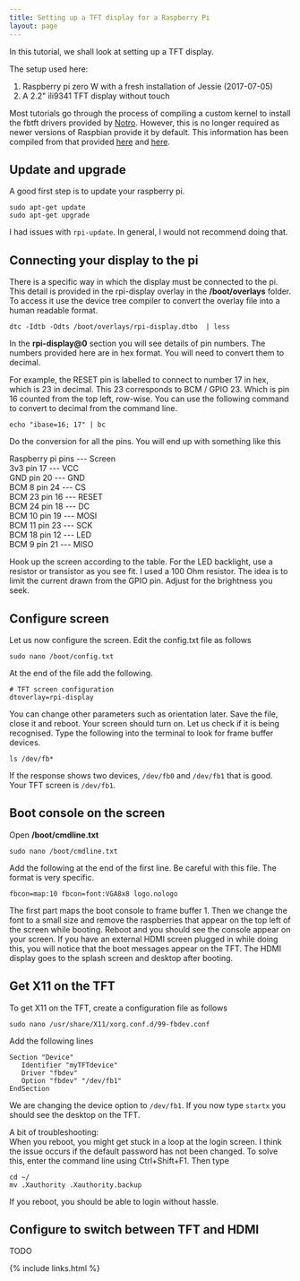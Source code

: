 ```yaml
---
title: Setting up a TFT display for a Raspberry Pi
layout: page
---
```


In this tutorial, we shall look at setting up a TFT display.

The setup used here:  
1. Raspberry pi zero W with a fresh installation of Jessie (2017-07-05)
2. A 2.2" ili9341 TFT display without touch

Most tutorials go through the process of compiling a custom kernel to install the fbtft drivers provided by [Notro](https://github.com/notro/fbtft).
However, this is no longer required as newer versions of Raspbian provide it by default. This information has been compiled from that provided [here](https://www.raspberrypi.org/forums/viewtopic.php?f=91&t=111817) and [here](http://lallafa.de/blog/2015/03/fbtft-setup-on-modern-raspbian/). 

## Update and upgrade

A good first step is to update your raspberry pi.

```
sudo apt-get update
sudo apt-get upgrade
```

I had issues with `rpi-update`. In general, I would not recommend doing that.

## Connecting your display to the pi

There is a specific way in which the display must be connected to the pi. This detail is provided in the rpi-display overlay in the **/boot/overlays** folder.
To access it use the device tree compiler to convert the overlay file into a human readable format.

```
dtc -Idtb -Odts /boot/overlays/rpi-display.dtbo  | less
```

In the **rpi-display@0** section you will see details of pin numbers. The numbers provided here are in hex format. You will need to convert them to decimal.

For example, the RESET pin is labelled to connect to number 17 in hex, which is 23 in decimal. This 23 corresponds to BCM / GPIO 23. Which is pin 16 counted from the top left, row-wise. You can use the following command to convert to decimal from the command line.

```
echo "ibase=16; 17" | bc
```

Do the conversion for all the pins. You will end up with something like this

Raspberry pi pins    ---     Screen  
 3v3	pin 17 	     ---	 VCC  
 GND	pin 20 	     ---	 GND  
 BCM 8	pin 24	     ---	 CS  
 BCM 23	pin 16	     ---	 RESET  
 BCM 24	pin 18	     ---	 DC  
 BCM 10	pin 19	     ---	 MOSI  
 BCM 11	pin 23	     ---	 SCK  
 BCM 18	pin 12	     ---	 LED  
 BCM 9	pin 21	     ---	 MISO  

Hook up the screen according to the table. For the LED backlight, use a resistor or transistor as you see fit. I used a 100 Ohm resistor.
The idea is to limit the current drawn from the GPIO pin. Adjust for the brightness you seek.

## Configure screen

Let us now configure the screen. Edit the config.txt file as follows

```
sudo nano /boot/config.txt
```

At the end of the file add the following.

```
# TFT screen configuration
dtoverlay=rpi-display
```

You can change other parameters such as orientation later. Save the file, close it and reboot. Your screen should turn on. Let us check if it is being recognised. Type the following into the terminal to look for frame buffer devices.

```
ls /dev/fb*
```

If the response shows two devices, `/dev/fb0` and `/dev/fb1` that is good. Your TFT screen is `/dev/fb1`.

## Boot console on the screen

Open **/boot/cmdline.txt**

```
sudo nano /boot/cmdline.txt
```

Add the following at the end of the first line. Be careful with this file. The format is very specific.

```
fbcon=map:10 fbcon=font:VGA8x8 logo.nologo
```

The first part maps the boot console to frame buffer 1. Then we change the font to a small size and remove the raspberries that appear on the top left of the screen while booting. Reboot and you should see the console appear on your screen. If you have an external HDMI screen plugged in while doing this, you will notice that the boot messages appear on the TFT. The HDMI display goes to the splash screen and desktop after booting.

## Get X11 on the TFT

To get X11 on the TFT, create a configuration file as follows

```
sudo nano /usr/share/X11/xorg.conf.d/99-fbdev.conf
```

Add the following lines

```
Section "Device"
   Identifier "myTFTdevice"
   Driver "fbdev"
   Option "fbdev" "/dev/fb1"
EndSection
```

We are changing the device option to `/dev/fb1`. If you now type `startx` you should see the desktop on the TFT.

A bit of troubleshooting:  
When you reboot, you might get stuck in a loop at the login screen. I think the issue occurs if the default password has not been changed.
To solve this, enter the command line using Ctrl+Shift+F1. Then type

```
cd ~/
mv .Xauthority .Xauthority.backup
```

If you reboot, you should be able to login without hassle.

## Configure to switch between TFT and HDMI

TODO

{% include links.html %}
